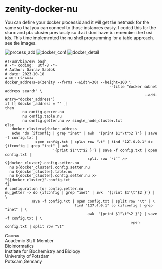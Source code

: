 # zenity-docker-nu
You can define your docker processid and it will get the netmask for the same so that you can connect to those instances easily. I coded this for the slurm and pbs cluster previosuly so that i dont have to remember the host ids.  This time implemented the nu shell programming for a table approach. see the images. 

![process_add](https://github.com/sablokgaurav/zenity_docker_app/blob/main/docker_ip_address.png)
![docker_conf](https://github.com/sablokgaurav/zenity_docker_app/blob/main/docker_configuration_address.png)
![docker_detail](https://github.com/sablokgaurav/zenity_docker_app/blob/main/docker_detail.png)

```
#!/usr/bin/env bash
# -*- coding:  utf-8 -*-
# Author: Gaurav Sablok
# date: 2023-10-18
# MIT License
docker_address=$(zenity --forms --width=300 --height=100 \
                                                --title "docker subnet address search" \
                                                                --add-entry="docker_address")
if [[ $docker_address = "" ]] 
then
        nu config.getter.nu
        nu config.table.nu
        nu config.getter.nu >> single_node_cluster.txt
else 
   docker_cluster=$docker_address
   echo "do {ifconfig | grep "inet" | awk  '{print $1"\t"$2 }'} | save -f config.txt | 
              open config.txt | split row "\t" | find "127.0.0.1" do {ifconfig | grep "inet" | awk  
                      '{print $1"\t"$2 }'} | save -f config.txt | open config.txt | 
                                      split row "\t"" >> ${docker_cluster}.config.setter.nu
  nu ${docker_cluster}.config.setter.nu
  nu ${docker_cluster}.table.nu
  nu ${docker_cluster}.config.setter.nu >> "${docker_cluster}".config.txt
fi
# configuration for config.getter.nu
nu_getter -> do {ifconfig | grep "inet" | awk  '{print $1"\t"$2 }'} | \
            save -f config.txt | open config.txt | split row "\t" | \
                                find "127.0.0.1" do {ifconfig | grep "inet" | \
                                      awk  '{print $1"\t"$2 }'} | save -f config.txt | \
                                                          open config.txt | split row "\t"
```
Gaurav \
Academic Staff Member \
Bioinformatics \
Institute for Biochemistry and Biology \
University of Potsdam \
Potsdam,Germany 

